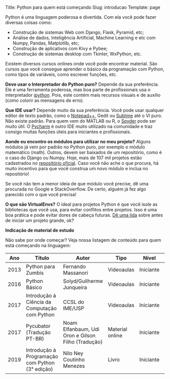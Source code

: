 Title: Python para quem está começando
Slug: introducao
Template: page

Python é uma linguagem poderosa e divertida. Com ela você pode fazer diversas coisas como:

* Construção de sistemas Web com Django, Flask, Pyramid, etc;
* Análise de dados, Inteligência Artificial, Machine Learning e etc com Numpy, Pandas, Matplotlib, etc;
* Construção de aplicativos com Kivy e Pybee;
* Construção de sistemas desktop com Tkinter, WxPython, etc.

Existem diversos cursos onlines onde você pode encontrar material. São cursos
que você consegue aprender o básico da programação com Python, como tipos de
variáveis, como escrever funções, etc.

**Devo usar o Interpretador do Python puro?**
Depende da sua preferência. Ele é uma ferramenta poderosa, mas boa parte de
profissionais usa o interpretador [*ipython*](http://ipython.org/). Pois, este
contém mais recursos visuais e de auxílio (como colorir as mensagens de erro).

**Que IDE usar?**
Depende muito da sua preferência. Você pode usar qualquer editor de texto padrão, como o [Notepad++](https://notepad-plus-plus.org/), Gedit ou [Sublime](http://sublimetext.com/) até o VI puro. Não existe padrão.
Para quem vem do MATLAB ou R, o [Spyder](https://github.com/spyder-ide/spyder) pode ser muito útil. O [Pycharm](https://www.jetbrains.com/pycharm/) é outro IDE muito utilizado na comunidade e traz consigo muitas funções úteis para iniciantes e profissionais.

**Aonde eu encontro os módulos para utilizar no meu projeto?**
Alguns módulos já vem por padrão no Python puro, por exemplo o módulo matemático
(math). Outros, devem ser baixados de um repositório, como é o caso do Django ou
Numpy. Hoje, mais de 107 mil projetos estão cadastrados no
[repositório oficial](https://pypi.org/). Caso você não ache o que procura, há
muito incentivo para que você construa um novo módulo e inclua no repositório!

Se você não tem a menor ideia de que módulo você precise, dê uma procurada no
Google e StackOverflow. De certo, alguém já fez algo parecido com o que você
precisa!

**O que são VirtualEnvs?**
O ideal para projetos Python é que você isole as bibliotecas que você usa, para evitar conflitos entre projetos. 
Isso é uma boa prática e pode evitar dores de cabeça futuras. [Dê uma lida](https://virtualenv.pypa.io/en/stable/) sobre antes de iniciar um projeto grande, ok?

**Indicação de material de estudo**

Não sabe por onde começar? Veja nossa listagem de conteúdo para quem está começando na linguagem:

 Ano | Título | Autor | Tipo | Nível | Grátis? | Link 
-----|--------|-------|------|-------|---------|------
 2013 | Python para Zumbis | Fernando Massanori | Videoaulas | Iniciante | Sim | [link](http://pycursos.com/python-para-zumbis/)
 2016 | Python Básico  | Solyd/Guilherme Junqueira | Videoaulas | Iniciante | Sim	 | [link](https://solyd.com.br/treinamentos/python-basico)
 2017 | Introdução à Ciência da Computação com Python  | CCSL do IME/USP | Videoaulas | Iniciante | Sim	 | [link](https://www.youtube.com/playlist?list=PLcoJJSvnDgcKpOi_UeneTNTIVOigRQwcn)
 2017 | Pycubator (Tradução PT-BR) | Noam Elfanbaum, Udi Oron e Gilson Filho (Tradução) | Material online | Iniciante | Sim | [link](http://df.python.org.br/pycubator/)
 2019 | Introdução à Programação com Python (3° edição) | Nilo Ney Coutinho Menezes | Livro | Iniciante | Não | [link](http://python.nilo.pro.br/)
